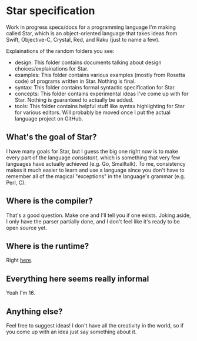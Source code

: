 # Star specification
Work in progress specs/docs for a programming language I'm making called Star, which is an object-oriented language that takes ideas from Swift, Objective-C, Crystal, Red, and Raku (just to name a few).

Explainations of the random folders you see:
- design: This folder contains documents talking about design choices/explainations for Star.
- examples: This folder contains various examples (mostly from Rosetta code) of programs written in Star. Nothing is final.
- syntax: This folder contains formal syntactic specification for Star.
- concepts: This folder contains experimental ideas I've come up with for Star. Nothing is guaranteed to actually be added.
- tools: This folder contains helpful stuff like syntax highlighting for Star for various editors. Will probably be moved once I put the actual language project on GitHub.

## What's the goal of Star?
I have many goals for Star, but I guess the big one right now is to make every part of the language *consistant*, which is something that very few languages have actually achieved (e.g. Go, Smalltalk). To me, consistency makes it much easier to learn and use a language since you don't have to remember all of the magical "exceptions" in the language's grammar (e.g. Perl, C).

## Where is the compiler?
That's a good question. Make one and I'll tell you if one exists. Joking aside, I only have the parser partially done, and I don't feel like it's ready to be open source yet.

## Where is the runtime?
Right [here](https://github.com/ALANVF/Star-runtime).

## Everything here seems really informal
Yeah I'm 16.

## Anything else?
Feel free to suggest ideas! I don't have all the creativity in the world, so if you come up with an idea just say something about it.
